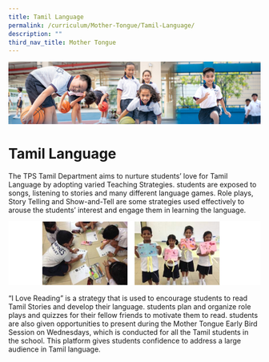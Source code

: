 ```yaml
---
title: Tamil Language
permalink: /curriculum/Mother-Tongue/Tamil-Language/
description: ""
third_nav_title: Mother Tongue
---
```

![](/images/Our%20Learning%20Experiences.jpg)


Tamil Language
==============

The TPS Tamil Department aims to nurture students’ love for Tamil Language by adopting varied Teaching Strategies. students are exposed to songs, listening to stories and many different language games. Role plays, Story Telling and Show-and-Tell are some strategies used effectively to arouse the students’ interest and engage them in learning the language.

![](/images/TamilLang1.png)

“I Love Reading” is a strategy that is used to encourage students to read Tamil Stories and develop their language. students plan and organize role plays and quizzes for their fellow friends to motivate them to read. students are also given opportunities to present during the Mother Tongue Early Bird Session on Wednesdays, which is conducted for all the Tamil students in the school. This platform gives students confidence to address a large audience in Tamil language.